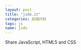 ```yaml
---
layout: post
title: "jsdo.it"
categories: 前端代码
tags: js
name: jsdo
---
```

Share JavaScript, HTML5 and CSS
<!--break-->
